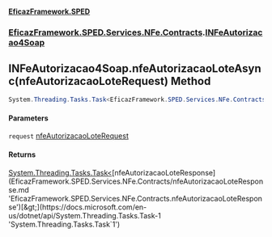 #### [EficazFramework.SPED](EficazFrameworkSPED.md 'EficazFramework SPED')
### [EficazFramework.SPED.Services.NFe.Contracts](EficazFramework.SPED.Services.NFe.Contracts.md 'EficazFramework.SPED.Services.NFe.Contracts').[INFeAutorizacao4Soap](EficazFramework.SPED.Services.NFe.Contracts.md#EficazFramework.SPED.Services.NFe.Contracts.INFeAutorizacao4Soap 'EficazFramework.SPED.Services.NFe.Contracts.INFeAutorizacao4Soap')

## INFeAutorizacao4Soap.nfeAutorizacaoLoteAsync(nfeAutorizacaoLoteRequest) Method

```csharp
System.Threading.Tasks.Task<EficazFramework.SPED.Services.NFe.Contracts.nfeAutorizacaoLoteResponse> nfeAutorizacaoLoteAsync(EficazFramework.SPED.Services.NFe.Contracts.nfeAutorizacaoLoteRequest request);
```
#### Parameters

<a name='EficazFramework.SPED.Services.NFe.Contracts.INFeAutorizacao4Soap.nfeAutorizacaoLoteAsync(EficazFramework.SPED.Services.NFe.Contracts.nfeAutorizacaoLoteRequest).request'></a>

`request` [nfeAutorizacaoLoteRequest](EficazFramework.SPED.Services.NFe.Contracts/nfeAutorizacaoLoteRequest.md 'EficazFramework.SPED.Services.NFe.Contracts.nfeAutorizacaoLoteRequest')

#### Returns
[System.Threading.Tasks.Task&lt;](https://docs.microsoft.com/en-us/dotnet/api/System.Threading.Tasks.Task-1 'System.Threading.Tasks.Task`1')[nfeAutorizacaoLoteResponse](EficazFramework.SPED.Services.NFe.Contracts/nfeAutorizacaoLoteResponse.md 'EficazFramework.SPED.Services.NFe.Contracts.nfeAutorizacaoLoteResponse')[&gt;](https://docs.microsoft.com/en-us/dotnet/api/System.Threading.Tasks.Task-1 'System.Threading.Tasks.Task`1')